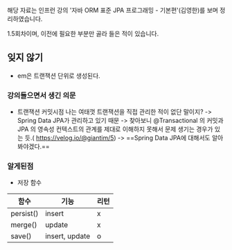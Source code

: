 해당 자료는 인프런 강의 '자바 ORM 표준 JPA 프로그래밍 - 기본편'(김영한)를 보며 정리하였습니다.

1.5회차이며, 이전에 필요한 부분만 골라 들은 적이 있습니다.



## 잊지 않기
- em은 트랜잭션 단위로 생성된다.

### 강의들으면서 생긴 의문
- 트랜잭션 커밋시점
  나는 여태껏 트랜잭션을 직접 관리한 적이 없단 말이지?
  -> Spring Data JPA가 관리하고 있기 때문
  -> 찾아보니 @Transactional 의 커밋과 JPA 의 영속성 컨텍스트의 관계를 제대로 이해하지 못해서 문제 생기는 경우가 있는 듯.( https://velog.io/@giantim/5)
  -> ==Spring Data JPA에 대해서도 알아봐야겠다.==
 
  

### 알게된점
- 저장 함수

|함수|기능|리턴|
|---|---|---|
| persist()| insert | x |
| merge()| update | x |
| save() | insert, update | o |


